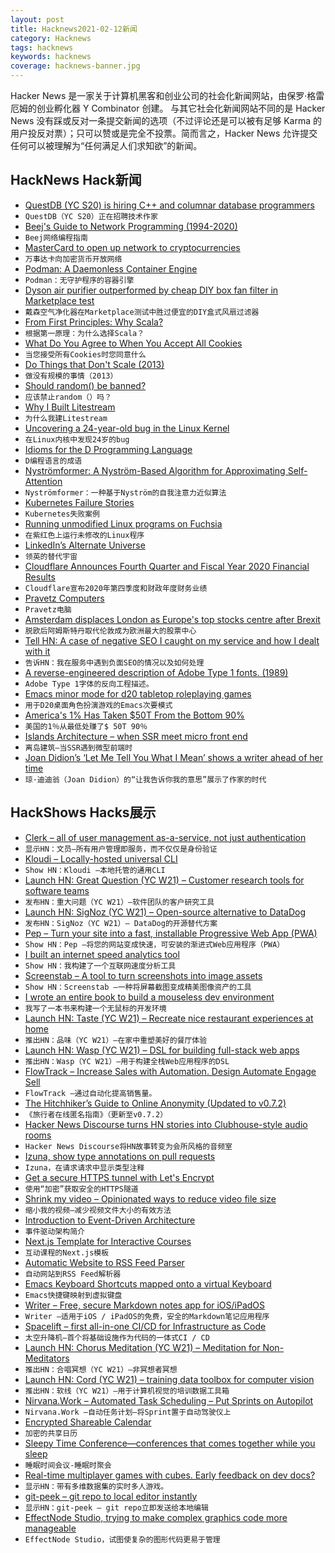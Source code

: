 ```yaml
---
layout: post
title: Hacknews2021-02-12新闻
category: Hacknews
tags: hacknews
keywords: hacknews
coverage: hacknews-banner.jpg
---
```


Hacker News 是一家关于计算机黑客和创业公司的社会化新闻网站，由保罗·格雷厄姆的创业孵化器 Y Combinator 创建。
与其它社会化新闻网站不同的是 Hacker News 没有踩或反对一条提交新闻的选项（不过评论还是可以被有足够 Karma 的用户投反对票）；只可以赞或是完全不投票。简而言之，Hacker News 允许提交任何可以被理解为“任何满足人们求知欲”的新闻。

## HackNews Hack新闻


- [QuestDB (YC S20) is hiring C++ and columnar database programmers](https://questdb.io/careers/)
- `QuestDB（YC S20）正在招聘技术作家`
- [Beej's Guide to Network Programming (1994-2020)](https://beej.us/guide/bgnet/html/)
- `Beej网络编程指南`
- [MasterCard to open up network to cryptocurrencies](https://www.reuters.com/article/us-crypto-currency-mastercard/mastercard-to-open-up-network-to-select-cryptocurrencies-idUSKBN2AA2WF)
- `万事达卡向加密货币开放网络`
- [Podman: A Daemonless Container Engine](https://podman.io/)
- `Podman：无守护程序的容器引擎`
- [Dyson air purifier outperformed by cheap DIY box fan filter in Marketplace test](https://www.cbc.ca/1.5900782)
- `戴森空气净化器在Marketplace测试中胜过便宜的DIY盒式风扇过滤器`
- [From First Principles: Why Scala?](https://www.lihaoyi.com/post/FromFirstPrinciplesWhyScala.html)
- `根据第一原理：为什么选择Scala？`
- [What Do You Agree to When You Accept All Cookies](http://www.conradakunga.com/blog/what-do-you-actually-agree-to-when-you-accept-all-cookies/)
- `当您接受所有Cookies时您同意什么`
- [Do Things that Don't Scale (2013)](http://www.paulgraham.com/ds.html)
- `做没有规模的事情（2013）`
- [Should random() be banned?](https://r2c.dev/blog/2021/should-random-be-banned/)
- `应该禁止random（）吗？`
- [Why I Built Litestream](https://litestream.io/blog/why-i-built-litestream/)
- `为什么我建Litestream`
- [Uncovering a 24-year-old bug in the Linux Kernel](https://engineering.skroutz.gr/blog/uncovering-a-24-year-old-bug-in-the-linux-kernel/)
- `在Linux内核中发现24岁的bug`
- [Idioms for the D Programming Language](https://p0nce.github.io/d-idioms/)
- `D编程语言的成语`
- [Nyströmformer: A Nyström-Based Algorithm for Approximating Self-Attention](https://arxiv.org/abs/2102.03902)
- `Nyströmformer：一种基于Nyström的自我注意力近似算法`
- [Kubernetes Failure Stories](https://k8s.af)
- `Kubernetes失败案例`
- [Running unmodified Linux programs on Fuchsia](https://fuchsia-review.googlesource.com/c/fuchsia/+/485181)
- `在紫红色上运行未修改的Linux程序`
- [LinkedIn’s Alternate Universe](https://every.to/divinations/linkedins-alternate-universe-21780381)
- `领英的替代宇宙`
- [Cloudflare Announces Fourth Quarter and Fiscal Year 2020 Financial Results](https://cloudflare.net/news/news-details/2021/Cloudflare-Announces-Fourth-Quarter-and-Fiscal-Year-2020-Financial-Results/default.aspx)
- `Cloudflare宣布2020年第四季度和财政年度财务业绩`
- [Pravetz Computers](https://en.wikipedia.org/wiki/Pravetz_computers)
- `Pravetz电脑`
- [Amsterdam displaces London as Europe's top stocks centre after Brexit](https://www.reuters.com/article/us-britain-eu-markets/amsterdam-displaces-london-as-europes-top-stocks-centre-after-brexit-idUSKBN2AB0I8)
- `脱欧后阿姆斯特丹取代伦敦成为欧洲最大的股票中心`
- [Tell HN: A case of negative SEO I caught on my service and how I dealt with it](item?id=26105890)
- `告诉HN：我在服务中遇到负面SEO的情况以及如何处理`
- [A reverse-engineered description of Adobe Type 1 fonts. (1989)](https://minnie.tuhs.org/pipermail/tuhs/2021-February/023136.html)
- `Adobe Type 1字体的反向工程描述。 `
- [Emacs minor mode for d20 tabletop roleplaying games](https://spwhitton.name/tech/code/org-d20/)
- `用于D20桌面角色扮演游戏的Emacs次要模式`
- [America's 1% Has Taken $50T From the Bottom 90%](https://time.com/5888024/50-trillion-income-inequality-america/)
- `美国的1％从最低处赚了$ 50T 90％`
- [Islands Architecture – when SSR meet micro front end](https://jasonformat.com/islands-architecture/)
- `离岛建筑–当SSR遇到微型前端时`
- [Joan Didion’s ‘Let Me Tell You What I Mean’ shows a writer ahead of her time](https://www.washingtonpost.com/entertainment/books/joan-didion-let-me-tell-you-what-i-mean/2021/02/08/6659793c-6641-11eb-8468-21bc48f07fe5_story.html)
- `琼·迪迪翁（Joan Didion）的“让我告诉你我的意思”展示了作家的时代`


## HackShows Hacks展示

- [ Clerk – all of user management as-a-service, not just authentication](https://clerk.dev/blog/all-of-user-management-not-just-authentication)
- `显示HN：文员–所有用户管理即服务，而不仅仅是身份验证`
- [ Kloudi – Locally-hosted universal CLI](https://kloudi.tech)
- `Show HN：Kloudi –本地托管的通用CLI`
- [Launch HN: Great Question (YC W21) – Customer research tools for software teams](item?id=26079141)
- `发布HN：重大问题（YC W21）–软件团队的客户研究工具`
- [Launch HN: SigNoz (YC W21) – Open-source alternative to DataDog](item?id=26079389)
- `发布HN：SigNoz（YC W21）– DataDog的开源替代方案`
- [ Pep – Turn your site into a fast, installable Progressive Web App (PWA)](https://pep.dev/?hn)
- `Show HN：Pep –将您的网站变成快速，可安装的渐进式Web应用程序（PWA）`
- [ I built an internet speed analytics tool](https://www.ronaldlangeveld.com/isp-logger)
- `Show HN：我构建了一个互联网速度分析工具`
- [ Screenstab – A tool to turn screenshots into image assets](https://www.screenstab.com/)
- `Show HN：Screenstab –一种将屏幕截图变成精美图像资产的工具`
- [ I wrote an entire book to build a mouseless dev environment](https://themouseless.dev/)
- `我写了一本书来构建一个无鼠标的开发环境`
- [Launch HN: Taste (YC W21) – Recreate nice restaurant experiences at home](https://www.gettaste.com)
- `推出HN：品味（YC W21）–在家中重塑美好的餐厅体验`
- [Launch HN: Wasp (YC W21) – DSL for building full-stack web apps](item?id=26091956)
- `推出HN：Wasp（YC W21）–用于构建全栈Web应用程序的DSL`
- [ FlowTrack – Increase Sales with Automation. Design Automate Engage Sell](https://flowtrack.co/)
- `FlowTrack –通过自动化提高销售量。`
- [ The Hitchhiker’s Guide to Online Anonymity (Updated to v0.7.2)](https://anonymousplanet.github.io/)
- `《旅行者在线匿名指南》（更新至v0.7.2）`
- [ Hacker News Discourse turns HN stories into Clubhouse-style audio rooms](item?id=26096634)
- `Hacker News Discourse将HN故事转变为会所风格的音频室`
- [ Izuna, show type annotations on pull requests](https://github.com/matsumonkie/izuna)
- `Izuna，在请求请求中显示类型注释`
- [ Get a secure HTTPS tunnel with Let's Encrypt](https://inlets.dev/blog/2021/02/11/secure-letsencrypt-tunnel.html)
- `使用“加密”获取安全的HTTPS隧道`
- [ Shrink my video – Opinionated ways to reduce video file size](https://acailly.github.io/shrink-my-video/)
- `缩小我的视频–减少视频文件大小的有效方法`
- [ Introduction to Event-Driven Architecture](https://medium.com/microservicegeeks/introduction-to-event-driven-architecture-e94ef442d824)
- `事件驱动架构简介`
- [ Next.js Template for Interactive Courses](https://github.com/scastiel/nextjs-course-template)
- `互动课程的Next.js模板`
- [ Automatic Website to RSS Feed Parser](https://github.com/damoeb/rss-proxy/)
- `自动网站到RSS Feed解析器`
- [ Emacs Keyboard Shortcuts mapped onto a virtual Keyboard](https://keycombiner.com/collections/emacs/)
- `Emacs快捷键映射到虚拟键盘`
- [ Writer – Free, secure Markdown notes app for iOS/iPadOS](https://apps.apple.com/app/writer-notes-lists-editor/id1539194160?ref=producthunt)
- `Writer –适用于iOS / iPadOS的免费，安全的Markdown笔记应用程序`
- [ Spacelift – first all-in-one CI/CD for Infrastructure as Code](item?id=26102609)
- `太空升降机–首个将基础设施作为代码的一体式CI / CD`
- [Launch HN: Chorus Meditation (YC W21) – Meditation for Non-Meditators](item?id=26103433)
- `推出HN：合唱冥想（YC W21）–非冥想者冥想`
- [Launch HN: Cord (YC W21) – training data toolbox for computer vision](item?id=26104104)
- `推出HN：软线（YC W21）–用于计算机视觉的培训数据工具箱`
- [ Nirvana.Work – Automated Task Scheduling – Put Sprints on Autopilot](https://nirvana.work)
- `Nirvana.Work –自动任务计划–将Sprint置于自动驾驶仪上`
- [ Encrypted Shareable Calendar](https://peergos.org/posts/calendar)
- `加密的共享日历`
- [ Sleepy Time Conference—conferences that comes together while you sleep](https://github.com/breck7/sleepytimeconference/blob/main/README.md)
- `睡眠时间会议-睡眠时聚会`
- [ Real-time multiplayer games with cubes. Early feedback on dev docs?](https://docs.particubes.com/)
- `显示HN：带有多维数据集的实时多人游戏。`
- [ git-peek – git repo to local editor instantly](https://github.com/jarred-sumner/git-peek)
- `显示HN：git-peek – git repo立即发送给本地编辑`
- [ EffectNode Studio, trying to make complex graphics code more manageable](https://github.com/wonglok/enstudio)
- `EffectNode Studio，试图使复杂的图形代码更易于管理`

